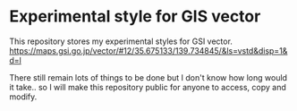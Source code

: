 # Experimental style for GIS vector
 
This repository stores my experimental styles for GSI vector.
https://maps.gsi.go.jp/vector/#12/35.675133/139.734845/&ls=vstd&disp=1&d=l

There still remain lots of things to be done but I don't know how long would it take.. so I will make this repository public for anyone to access, copy and modify.
